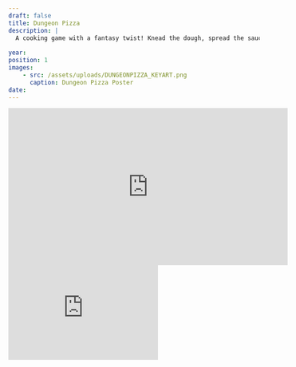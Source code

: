 ```yaml
---
draft: false
title: Dungeon Pizza
description: |
  A cooking game with a fantasy twist! Knead the dough, spread the sauce, and prepare… the rat chunks?! Open your own pizzeria deep inside a dungeon, serving weary adventurers who come to rest and refuel between their quests and bounties.
  
year:
position: 1
images:
    - src: /assets/uploads/DUNGEONPIZZA_KEYART.png
      caption: Dungeon Pizza Poster
date:
---
```

<iframe width="560" height="315" src="https://www.youtube-nocookie.com/embed/0e6d9s1p2BE?si=1rfR-VIvf1WyEb0j" title="YouTube video player" frameborder="0" allow="accelerometer; autoplay; clipboard-write; encrypted-media; gyroscope; picture-in-picture; web-share" referrerpolicy="strict-origin-when-cross-origin" allowfullscreen></iframe>
<iframe src="https://store.steampowered.com/widget/3834910/" frameborder="0" width="auto" height="190"></iframe>